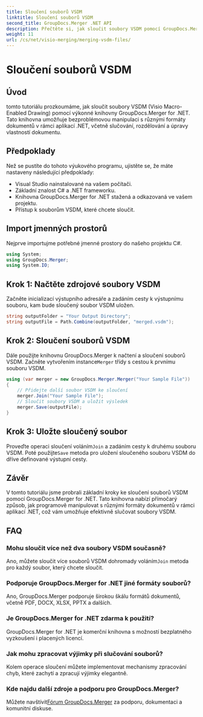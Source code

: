 ```yaml
---
title: Sloučení souborů VSDM
linktitle: Sloučení souborů VSDM
second_title: GroupDocs.Merger .NET API
description: Přečtěte si, jak sloučit soubory VSDM pomocí GroupDocs.Merger for .NET. Zjednodušte si úkoly správy dokumentů pomocí této snadno použitelné knihovny.
weight: 11
url: /cs/net/visio-merging/merging-vsdm-files/
---
```


# Sloučení souborů VSDM

## Úvod
tomto tutoriálu prozkoumáme, jak sloučit soubory VSDM (Visio Macro-Enabled Drawing) pomocí výkonné knihovny GroupDocs.Merger for .NET. Tato knihovna umožňuje bezproblémovou manipulaci s různými formáty dokumentů v rámci aplikací .NET, včetně slučování, rozdělování a úpravy vlastností dokumentu.
## Předpoklady
Než se pustíte do tohoto výukového programu, ujistěte se, že máte nastaveny následující předpoklady:
- Visual Studio nainstalované na vašem počítači.
- Základní znalost C# a .NET frameworku.
- Knihovna GroupDocs.Merger for .NET stažená a odkazovaná ve vašem projektu.
- Přístup k souborům VSDM, které chcete sloučit.

## Import jmenných prostorů
Nejprve importujme potřebné jmenné prostory do našeho projektu C#.
```csharp
using System; 
using GroupDocs.Merger;
using System.IO;
```
## Krok 1: Načtěte zdrojové soubory VSDM
Začněte inicializací výstupního adresáře a zadáním cesty k výstupnímu souboru, kam bude sloučený soubor VSDM uložen.
```csharp
string outputFolder = "Your Output Directory";
string outputFile = Path.Combine(outputFolder, "merged.vsdm");
```
## Krok 2: Sloučení souborů VSDM
 Dále použijte knihovnu GroupDocs.Merger k načtení a sloučení souborů VSDM. Začněte vytvořením instance`Merger` třídy s cestou k prvnímu souboru VSDM.
```csharp
using (var merger = new GroupDocs.Merger.Merger("Your Sample File"))
{
    // Přidejte další soubor VSDM ke sloučení
    merger.Join("Your Sample File");
    // Sloučit soubory VSDM a uložit výsledek
    merger.Save(outputFile);
}
```
## Krok 3: Uložte sloučený soubor
Proveďte operaci sloučení voláním`Join` a zadáním cesty k druhému souboru VSDM. Poté použijte`Save` metoda pro uložení sloučeného souboru VSDM do dříve definované výstupní cesty.

## Závěr
V tomto tutoriálu jsme probrali základní kroky ke sloučení souborů VSDM pomocí GroupDocs.Merger for .NET. Tato knihovna nabízí přímočarý způsob, jak programově manipulovat s různými formáty dokumentů v rámci aplikací .NET, což vám umožňuje efektivně slučovat soubory VSDM.

## FAQ
### Mohu sloučit více než dva soubory VSDM současně?
 Ano, můžete sloučit více souborů VSDM dohromady voláním`Join` metoda pro každý soubor, který chcete sloučit.
### Podporuje GroupDocs.Merger for .NET jiné formáty souborů?
Ano, GroupDocs.Merger podporuje širokou škálu formátů dokumentů, včetně PDF, DOCX, XLSX, PPTX a dalších.
### Je GroupDocs.Merger for .NET zdarma k použití?
GroupDocs.Merger for .NET je komerční knihovna s možností bezplatného vyzkoušení i placených licencí.
### Jak mohu zpracovat výjimky při slučování souborů?
Kolem operace sloučení můžete implementovat mechanismy zpracování chyb, které zachytí a zpracují výjimky elegantně.
### Kde najdu další zdroje a podporu pro GroupDocs.Merger?
 Můžete navštívit[Fórum GroupDocs.Merger](https://forum.groupdocs.com/c/merger/32) za podporu, dokumentaci a komunitní diskuse.